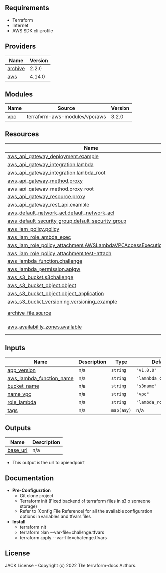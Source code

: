 <!-- BEGIN_TF_DOCS -->
## Requirements
- Terraform
- Internet
- AWS SDK cli-profile
  
## Providers

| Name | Version |
|------|---------|
| <a name="provider_archive"></a> [archive](#provider\_archive) | 2.2.0 |
| <a name="provider_aws"></a> [aws](#provider\_aws) | 4.14.0 |

## Modules

| Name | Source | Version |
|------|--------|---------|
| <a name="module_vpc"></a> [vpc](#module\_vpc) | terraform-aws-modules/vpc/aws | 3.2.0 |

## Resources

| Name | Type |
|------|------|
| [aws_api_gateway_deployment.example](https://registry.terraform.io/providers/hashicorp/aws/latest/docs/resources/api_gateway_deployment) | resource |
| [aws_api_gateway_integration.lambda](https://registry.terraform.io/providers/hashicorp/aws/latest/docs/resources/api_gateway_integration) | resource |
| [aws_api_gateway_integration.lambda_root](https://registry.terraform.io/providers/hashicorp/aws/latest/docs/resources/api_gateway_integration) | resource |
| [aws_api_gateway_method.proxy](https://registry.terraform.io/providers/hashicorp/aws/latest/docs/resources/api_gateway_method) | resource |
| [aws_api_gateway_method.proxy_root](https://registry.terraform.io/providers/hashicorp/aws/latest/docs/resources/api_gateway_method) | resource |
| [aws_api_gateway_resource.proxy](https://registry.terraform.io/providers/hashicorp/aws/latest/docs/resources/api_gateway_resource) | resource |
| [aws_api_gateway_rest_api.example](https://registry.terraform.io/providers/hashicorp/aws/latest/docs/resources/api_gateway_rest_api) | resource |
| [aws_default_network_acl.default_network_acl](https://registry.terraform.io/providers/hashicorp/aws/latest/docs/resources/default_network_acl) | resource |
| [aws_default_security_group.default_security_group](https://registry.terraform.io/providers/hashicorp/aws/latest/docs/resources/default_security_group) | resource |
| [aws_iam_policy.policy](https://registry.terraform.io/providers/hashicorp/aws/latest/docs/resources/iam_policy) | resource |
| [aws_iam_role.lambda_exec](https://registry.terraform.io/providers/hashicorp/aws/latest/docs/resources/iam_role) | resource |
| [aws_iam_role_policy_attachment.AWSLambdaVPCAccessExecutionRole](https://registry.terraform.io/providers/hashicorp/aws/latest/docs/resources/iam_role_policy_attachment) | resource |
| [aws_iam_role_policy_attachment.test-attach](https://registry.terraform.io/providers/hashicorp/aws/latest/docs/resources/iam_role_policy_attachment) | resource |
| [aws_lambda_function.challenge](https://registry.terraform.io/providers/hashicorp/aws/latest/docs/resources/lambda_function) | resource |
| [aws_lambda_permission.apigw](https://registry.terraform.io/providers/hashicorp/aws/latest/docs/resources/lambda_permission) | resource |
| [aws_s3_bucket.s3challenge](https://registry.terraform.io/providers/hashicorp/aws/latest/docs/resources/s3_bucket) | resource |
| [aws_s3_bucket_object.object](https://registry.terraform.io/providers/hashicorp/aws/latest/docs/resources/s3_bucket_object) | resource |
| [aws_s3_bucket_object.object_application](https://registry.terraform.io/providers/hashicorp/aws/latest/docs/resources/s3_bucket_object) | resource |
| [aws_s3_bucket_versioning.versioning_example](https://registry.terraform.io/providers/hashicorp/aws/latest/docs/resources/s3_bucket_versioning) | resource |
| [archive_file.source](https://registry.terraform.io/providers/hashicorp/archive/latest/docs/data-sources/file) | data source |
| [aws_availability_zones.available](https://registry.terraform.io/providers/hashicorp/aws/latest/docs/data-sources/availability_zones) | data source |

## Inputs

| Name | Description | Type | Default | Required |
|------|-------------|------|---------|:--------:|
| <a name="input_app_version"></a> [app\_version](#input\_app\_version) | n/a | `string` | `"v1.0.0"` | no |
| <a name="input_aws_lambda_function_name"></a> [aws\_lambda\_function\_name](#input\_aws\_lambda\_function\_name) | n/a | `string` | `"lamnbda_challenge"` | no |
| <a name="input_bucket_name"></a> [bucket\_name](#input\_bucket\_name) | n/a | `string` | `"s3name"` | no |
| <a name="input_name_vpc"></a> [name\_vpc](#input\_name\_vpc) | n/a | `string` | `"vpc"` | no |
| <a name="input_role_lambda"></a> [role\_lambda](#input\_role\_lambda) | n/a | `string` | `"lambda_role"` | no |
| <a name="input_tags"></a> [tags](#input\_tags) | n/a | `map(any)` | n/a | yes |

## Outputs


| Name | Description |
|------|-------------|
| <a name="output_base_url"></a> [base\_url](#output\_base\_url) | n/a |
<!-- END_TF_DOCS -->
- This output is the url to apiendpoint 

## Documentation

- **Pre-Configuration**
  - Git clone project
  - Terraform init (Fixed backend of terraform files in s3 o someone storage)
  - Refer to [Config File Reference] for all the available configuration options in variables and tfvars files
- **Install**
  - terraform init
  - terraform plan --var-file=challenge.tfvars
  - terraform apply --var-file=challenge.tfvars


## License

JACK License - Copyright (c) 2022 The terraform-docs Authors.

[terraform-docs GitHub Action]: https://github.com/terraform-docs/gh-actions
[Terraform module]: https://pkg.go.dev/github.com/terraform-docs/terraform-docs/terraform#Module
[our website]: https://terraform-docs.io/